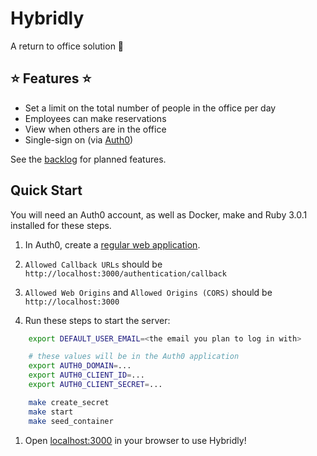 # Hybridly

A return to office solution :office:

## :star: Features :star:
- Set a limit on the total number of people in the office per day
- Employees can make reservations
- View when others are in the office
- Single-sign on (via [Auth0](https://auth0.com/))

See the [backlog](https://github.com/adamkasztenny/hybridly/projects/1) for planned features.

## Quick Start
You will need an Auth0 account, as well as Docker, make and Ruby 3.0.1 installed for these steps.

1. In Auth0, create a [regular web application](https://auth0.com/docs/applications/set-up-an-application/register-regular-web-applications).
  1. `Allowed Callback URLs` should be `http://localhost:3000/authentication/callback`
  1. `Allowed Web Origins` and `Allowed Origins (CORS)` should be `http://localhost:3000`

1. Run these steps to start the server:
```bash
	export DEFAULT_USER_EMAIL=<the email you plan to log in with>

	# these values will be in the Auth0 application
	export AUTH0_DOMAIN=...
	export AUTH0_CLIENT_ID=...
	export AUTH0_CLIENT_SECRET=...

	make create_secret
	make start
	make seed_container
```
1. Open [localhost:3000](http://localhost:3000) in your browser to use Hybridly!

